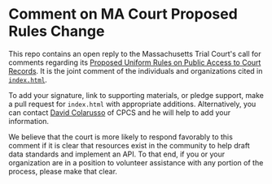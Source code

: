 # Comment on MA Court Proposed Rules Change

This repo contains an open reply to the Massachusetts Trial Court's call for comments regarding its [Proposed Uniform Rules on Public Access to Court Records](http://www.mass.gov/courts/case-legal-res/rules-of-court/rule-changes-invitations-comment/proposed-trial-court-rule-xiv-access-to-court-records.html). It is the joint comment of the individuals and organizations cited in [`index.html`](https://github.com/MA-Court-Comment/MA-Court-Comment.github.io/blob/master/index.html). 

To add your signature, link to supporting materials, or pledge support, make a pull request for `index.html` with appropriate additions. Alternatively, you can contact [David Colarusso](mailto:dcolarusso@publiccounsel.net) of CPCS and he will help to add your information. 

We believe that the court is more likely to respond favorably to this comment if it is clear that resources exist in the community to help draft data standards and implement an API. To that end, if you or your organization are in a position to volunteer assistance with any portion of the process, please make that clear. 

